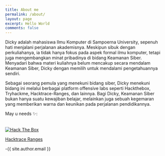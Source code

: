 ```yaml
---
title: About me
permalink: /about/
layout: page
excerpt: Hello World
comments: false
---
```


Dicky adalah mahasiswa Ilmu Komputer di Sampoerna University, sepenuh hati menjalani perjalanan akademisnya. Meskipun sibuk dengan perkuliahanya, ia tidak hanya fokus pada aspek formal ilmu komputer, tetapi juga mengembangkan minat pribadinya di bidang Keamanan Siber. Menyadari bahwa materi kuliahnya belum mencakup secara mendalam Keamanan Siber, Dicky dengan memilih untuk mendalami pengetahuannya sendiri.

Sebagai seorang pemula yang menekuni bidang siber, Dicky menekuni bidang ini melalui berbagai platform offensive labs seperti Hackthebox, Tryhackme, Hacktrace-Ranges, dan lainnya. Bagi Dicky, Keamanan Siber bukan hanya suatu kewajiban belajar, melainkan juga sebuah kegemaran yang memberikan warna dan keunikan pada perjalanan pendidikannya.

May u needs ✨:

<script src="https://tryhackme.com/badge/1574885"></script>

<a href="https://app.hackthebox.com/profile/1292342"><img src="http://www.hackthebox.eu/badge/image/1292342" style="padding-top: 20px" alt="Hack The Box"><a>

<a href="https://www.hacktrace-ranges.id/users_profile/view/6273a9de5498a">Hacktrace Ranges</a>

-{{ site.author.email }}
